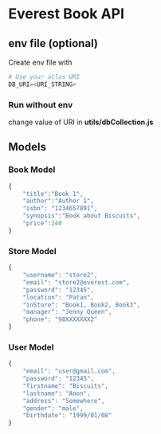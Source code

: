 # Everest Book API
## env file (optional)
Create env file with
```python
# Use your atlas URI
DB_URI=<URI_STRING>
```
### Run without env
change value of URI in **utils/dbCollection.js**


## Models
### Book Model
```javascript
{
    "title":"Book 1",
    "author":"Author 1",
    "isbn": "1234657891",
    "synopsis":"Book about Biscuits",
    "price":240
}
```

### Store Model
```javascript
{
    "username": "store2",
    "email": "store2@everest.com",
    "password": "12345",
    "location": "Patan",
    "inStore": "Book1, Book2, Book3",
    "manager": "Jenny Queen",
    "phone": "98XXXXXXX2"
}
```

### User Model
```javascript
{
    "email": "user@gmail.com",
    "password": "12345",
    "firstname": "Biscuits",
    "lastname": "Anon",
    "address": "Somewhere",
    "gender": "male",
    "birthdate": "1999/01/08"
}
```